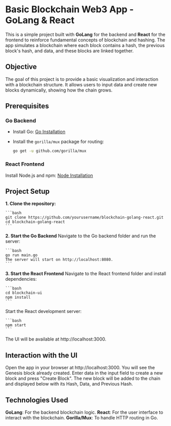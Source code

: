 # Basic Blockchain Web3 App - GoLang & React

This is a simple project built with **GoLang** for the backend and **React** for the frontend to reinforce fundamental concepts of blockchain and hashing. The app simulates a blockchain where each block contains a hash, the previous block's hash, and data, and these blocks are linked together.

## Objective
The goal of this project is to provide a basic visualization and interaction with a blockchain structure. It allows users to input data and create new blocks dynamically, showing how the chain grows.

## Prerequisites

### Go Backend
- Install Go: [Go Installation](https://golang.org/doc/install)
- Install the `gorilla/mux` package for routing:

  ```bash
  go get -u github.com/gorilla/mux
  ```

### React Frontend
Install Node.js and npm: [Node Installation](https://nodejs.org/en)


## Project Setup
**1. Clone the repository:**

    ```bash
    git clone https://github.com/yourusername/blockchain-golang-react.git
    cd blockchain-golang-react
    ```

**2. Start the Go Backend** 
Navigate to the Go backend folder and run the server:

    ```bash
    go run main.go
    The server will start on http://localhost:8080.
    ```

**3. Start the React Frontend**
Navigate to the React frontend folder and install dependencies:

    ```bash
    cd blockchain-ui
    npm install
    ```

Start the React development server:

    ```bash
    npm start
    ```
The UI will be available at http://localhost:3000.

## Interaction with the UI
Open the app in your browser at http://localhost:3000.
You will see the Genesis block already created.
Enter data in the input field to create a new block and press "Create Block".
The new block will be added to the chain and displayed below with its Hash, Data, and Previous Hash.

## Technologies Used
**GoLang**: For the backend blockchain logic.
**React**: For the user interface to interact with the blockchain.
**Gorilla/Mux**: To handle HTTP routing in Go.
